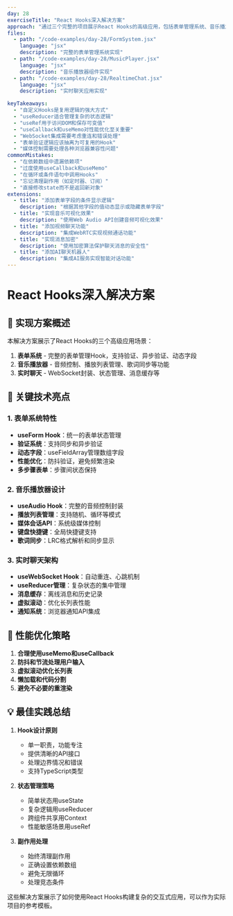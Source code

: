 ```yaml
---
day: 28
exerciseTitle: "React Hooks深入解决方案"
approach: "通过三个完整的项目展示React Hooks的高级应用，包括表单管理系统、音乐播放器和实时聊天应用"
files:
  - path: "/code-examples/day-28/FormSystem.jsx"
    language: "jsx"
    description: "完整的表单管理系统实现"
  - path: "/code-examples/day-28/MusicPlayer.jsx"
    language: "jsx"
    description: "音乐播放器组件实现"
  - path: "/code-examples/day-28/RealtimeChat.jsx"
    language: "jsx"
    description: "实时聊天应用实现"

keyTakeaways:
  - "自定义Hooks是复用逻辑的强大方式"
  - "useReducer适合管理复杂的状态逻辑"
  - "useRef用于访问DOM和保存可变值"
  - "useCallback和useMemo对性能优化至关重要"
  - "WebSocket集成需要考虑重连和错误处理"
  - "表单验证逻辑应该抽离为可复用的Hook"
  - "媒体控制需要处理各种浏览器兼容性问题"
commonMistakes:
  - "在依赖数组中遗漏依赖项"
  - "过度使用useCallback和useMemo"
  - "在循环或条件语句中调用Hooks"
  - "忘记清理副作用（如定时器、订阅）"
  - "直接修改state而不是返回新对象"
extensions:
  - title: "添加表单字段的条件显示逻辑"
    description: "根据其他字段的值动态显示或隐藏表单字段"
  - title: "实现音乐可视化效果"
    description: "使用Web Audio API创建音频可视化效果"
  - title: "添加视频聊天功能"
    description: "集成WebRTC实现视频通话功能"
  - title: "实现消息加密"
    description: "使用加密算法保护聊天消息的安全性"
  - title: "添加AI聊天机器人"
    description: "集成AI服务实现智能对话功能"
---
```


# React Hooks深入解决方案

## 🎯 实现方案概述

本解决方案展示了React Hooks的三个高级应用场景：

1. **表单系统** - 完整的表单管理Hook，支持验证、异步验证、动态字段
2. **音乐播放器** - 音频控制、播放列表管理、歌词同步等功能
3. **实时聊天** - WebSocket封装、状态管理、消息缓存等

## 📝 关键技术亮点

### 1. 表单系统特性

- **useForm Hook**：统一的表单状态管理
- **验证系统**：支持同步和异步验证
- **动态字段**：useFieldArray管理数组字段
- **性能优化**：防抖验证，避免频繁渲染
- **多步骤表单**：步骤间状态保持

### 2. 音乐播放器设计

- **useAudio Hook**：完整的音频控制封装
- **播放列表管理**：支持随机、循环等模式
- **媒体会话API**：系统级媒体控制
- **键盘快捷键**：全局快捷键支持
- **歌词同步**：LRC格式解析和同步显示

### 3. 实时聊天架构

- **useWebSocket Hook**：自动重连、心跳机制
- **useReducer管理**：复杂状态的集中管理
- **消息缓存**：离线消息和历史记录
- **虚拟滚动**：优化长列表性能
- **通知系统**：浏览器通知API集成

## 🔧 性能优化策略

1. **合理使用useMemo和useCallback**
2. **防抖和节流处理用户输入**
3. **虚拟滚动优化长列表**
4. **懒加载和代码分割**
5. **避免不必要的重渲染**

## 💡 最佳实践总结

1. **Hook设计原则**
   - 单一职责，功能专注
   - 提供清晰的API接口
   - 处理边界情况和错误
   - 支持TypeScript类型

2. **状态管理策略**
   - 简单状态用useState
   - 复杂逻辑用useReducer
   - 跨组件共享用Context
   - 性能敏感场景用useRef

3. **副作用处理**
   - 始终清理副作用
   - 正确设置依赖数组
   - 避免无限循环
   - 处理竞态条件

这些解决方案展示了如何使用React Hooks构建复杂的交互式应用，可以作为实际项目的参考模板。